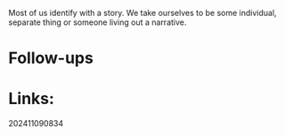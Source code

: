 
Most of us identify with a story. 
We take ourselves to be some individual, separate thing or someone living out a narrative.


# Follow-ups


# Links: 



202411090834
